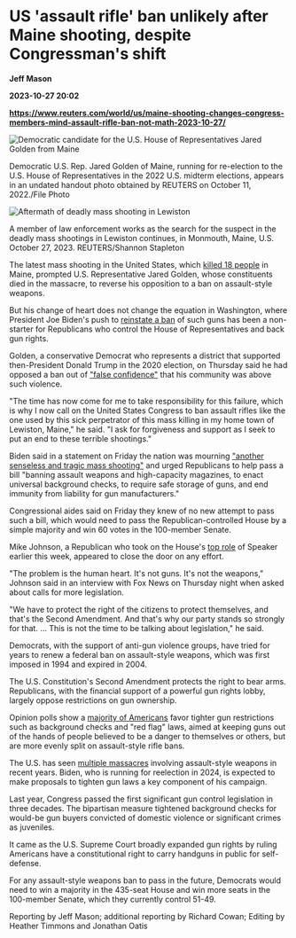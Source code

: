 # US 'assault rifle' ban unlikely after Maine shooting, despite Congressman's shift
**Jeff Mason**

**2023-10-27 20:02**

**https://www.reuters.com/world/us/maine-shooting-changes-congress-members-mind-assault-rifle-ban-not-math-2023-10-27/**

![Democratic candidate for the U.S. House of Representatives Jared Golden from Maine](https://www.reuters.com/resizer/ugu9Ce_uEyXbIZjE_TVG1iMQCLs=/1920x0/filters:quality(80)/cloudfront-us-east-2.images.arcpublishing.com/reuters/BHS4SW6OD5KSNJK5GRFCUPDQUI.jpg)

Democratic U.S. Rep. Jared Golden of Maine, running for re-election to the U.S. House of Representatives in the 2022 U.S. midterm elections, appears in an undated handout photo obtained by REUTERS on October 11, 2022./File Photo

![Aftermath of deadly mass shooting in Lewiston](https://www.reuters.com/resizer/dvUelWIr_wjVLlyj_kWbcugPTbs=/1920x0/filters:quality(80)/cloudfront-us-east-2.images.arcpublishing.com/reuters/P3T5TMP7L5PDRHEU2OL4O6755M.jpg)

A member of law enforcement works as the search for the suspect in the deadly mass shootings in Lewiston continues, in Monmouth, Maine, U.S. October 27, 2023. REUTERS/Shannon Stapleton

The latest mass shooting in the United States, which [killed 18 people](https://www.reuters.com/world/us/maine-manhunt-lewiston-mass-shooter-extends-another-night-2023-10-27/) in Maine, prompted U.S. Representative Jared Golden, whose constituents died in the massacre, to reverse his opposition to a ban on assault-style weapons.

But his change of heart does not change the equation in Washington, where President Joe Biden's push to [reinstate a ban](https://www.reuters.com/world/us/why-biden-pushes-an-assault-weapons-ban-despite-political-odds-2023-01-27/) of such guns has been a non-starter for Republicans who control the House of Representatives and back gun rights.

Golden, a conservative Democrat who represents a district that supported then-President Donald Trump in the 2020 election, on Thursday said he had opposed a ban out of ["false confidence"](https://www.reuters.com/video/watch/idRW341326102023RP1) that his community was above such violence.

"The time has now come for me to take responsibility for this failure, which is why I now call on the United States Congress to ban assault rifles like the one used by this sick perpetrator of this mass killing in my home town of Lewiston, Maine," he said. "I ask for forgiveness and support as I seek to put an end to these terrible shootings."

Biden said in a statement on Friday the nation was mourning ["another senseless and tragic mass shooting"](https://www.reuters.com/world/us/biden-denounces-senseless-tragic-mass-shooting-urges-gun-laws-2023-10-26/) and urged Republicans to help pass a bill "banning assault weapons and high-capacity magazines, to enact universal background checks, to require safe storage of guns, and end immunity from liability for gun manufacturers."

Congressional aides said on Friday they knew of no new attempt to pass such a bill, which would need to pass the Republican-controlled House by a simple majority and win 60 votes in the 100-member Senate.

Mike Johnson, a Republican who took on the House's [top role](https://www.reuters.com/world/us/us-house-republicans-hope-johnson-will-fill-long-leadership-vacancy-2023-10-25/) of Speaker earlier this week, appeared to close the door on any effort.

"The problem is the human heart. It's not guns. It's not the weapons," Johnson said in an interview with Fox News on Thursday night when asked about calls for more legislation.

"We have to protect the right of the citizens to protect themselves, and that's the Second Amendment. And that's why our party stands so strongly for that. ... This is not the time to be talking about legislation," he said.

Democrats, with the support of anti-gun violence groups, have tried for years to renew a federal ban on assault-style weapons, which was first imposed in 1994 and expired in 2004.

The U.S. Constitution's Second Amendment protects the right to bear arms. Republicans, with the financial support of a powerful gun rights lobby, largely oppose restrictions on gun ownership.

Opinion polls show a [majority of Americans](https://www.reuters.com/world/us/broad-support-less-hope-tighter-us-gun-laws-reutersipsos-2022-05-25/) favor tighter gun restrictions such as background checks and "red flag" laws, aimed at keeping guns out of the hands of people believed to be a danger to themselves or others, but are more evenly split on assault-style rifle bans.

The U.S. has seen [multiple massacres](https://www.reuters.com/world/us/maine-town-lewiston-scene-latest-series-us-mass-shootings-2023-10-26/) involving assault-style weapons in recent years. Biden, who is running for reelection in 2024, is expected to make proposals to tighten gun laws a key component of his campaign.

Last year, Congress passed the first significant gun control legislation in three decades. The bipartisan measure tightened background checks for would-be gun buyers convicted of domestic violence or significant crimes as juveniles.

It came as the U.S. Supreme Court broadly expanded gun rights by ruling Americans have a constitutional right to carry handguns in public for self-defense.

For any assault-style weapons ban to pass in the future, Democrats would need to win a majority in the 435-seat House and win more seats in the 100-member Senate, which they currently control 51-49.

Reporting by Jeff Mason; additional reporting by Richard Cowan; Editing by Heather Timmons and Jonathan Oatis
